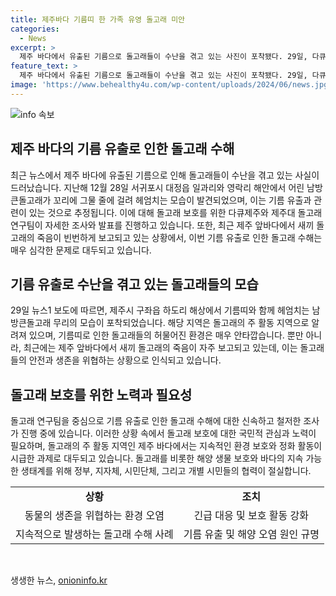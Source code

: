 ```yaml
---
title: 제주바다 기름띠 한 가족 유영 돌고래 미안
categories:
  - News
excerpt: >
  제주 바다에서 유출된 기름으로 돌고래들이 수난을 겪고 있는 사진이 포착됐다. 29일, 다큐제주와 제주대 돌고래 연구팀은 제주시 구좌읍 하도리 해상에서 기름띠와 함께 헤엄치는 남방큰돌고래를 발견했다. 이러한 사고가 빈번하게 발생하고 있어 해경에 신고한 상황이다. 최근들어 제주 앞바다에서 새끼 돌고래의 죽음 역시 발생하고 있는데, 이는 남방큰돌고래의 주 활동공간에서의 오염으로 추정된다. 사진과 함께 돌고래의 생태계가 더 이상 오염으로부터 자유로울 수 없다는 메시지가 전달된다.
feature_text: >
  제주 바다에서 유출된 기름으로 돌고래들이 수난을 겪고 있는 사진이 포착됐다. 29일, 다큐제주와 제주대 돌고래 연구팀은 제주시 구좌읍 하도리 해상에서 기름띠와 함께 헤엄치는 남방큰돌고래를 발견했다. 이러한 사고가 빈번하게 발생하고 있어 해경에 신고한 상황이다. 최근들어 제주 앞바다에서 새끼 돌고래의 죽음 역시 발생하고 있는데, 이는 남방큰돌고래의 주 활동공간에서의 오염으로 추정된다. 사진과 함께 돌고래의 생태계가 더 이상 오염으로부터 자유로울 수 없다는 메시지가 전달된다.
image: 'https://www.behealthy4u.com/wp-content/uploads/2024/06/news.jpg'
---
```


<p><img src="https://www.behealthy4u.com/wp-content/uploads/2024/06/news.jpg" alt="info 속보" /></p>

<h2 data-ke-size="size26">제주 바다의 기름 유출로 인한 돌고래 수해</h2>

<p data-ke-size="size16">최근 뉴스에서 제주 바다에 유출된 기름으로 인해 돌고래들이 수난을 겪고 있는 사실이 드러났습니다. 지난해 12월 28일 서귀포시 대정읍 일과리와 영락리 해안에서 어린 남방큰돌고래가 꼬리에 그물 줄에 걸려 헤엄치는 모습이 발견되었으며, 이는 기름 유출과 관련이 있는 것으로 추정됩니다. 이에 대해 돌고래 보호를 위한 다큐제주와 제주대 돌고래 연구팀이 자세한 조사와 발표를 진행하고 있습니다. 또한, 최근 제주 앞바다에서 새끼 돌고래의 죽음이 빈번하게 보고되고 있는 상황에서, 이번 기름 유출로 인한 돌고래 수해는 매우 심각한 문제로 대두되고 있습니다.</p>

<h2 data-ke-size="size26">기름 유출로 수난을 겪고 있는 돌고래들의 모습</h2>

<p data-ke-size="size16">29일 뉴스1 보도에 따르면, 제주시 구좌읍 하도리 해상에서 기름띠와 함께 헤엄치는 남방큰돌고래 무리의 모습이 포착되었습니다. 해당 지역은 돌고래의 주 활동 지역으로 알려져 있으며, 기름띠로 인한 돌고래들의 허물어진 환경은 매우 안타깝습니다. 뿐만 아니라, 최근에는 제주 앞바다에서 새끼 돌고래의 죽음이 자주 보고되고 있는데, 이는 돌고래들의 안전과 생존을 위협하는 상황으로 인식되고 있습니다.</p>

<h2 data-ke-size="size26">돌고래 보호를 위한 노력과 필요성</h2>

<p data-ke-size="size16">돌고래 연구팀을 중심으로 기름 유출로 인한 돌고래 수해에 대한 신속하고 철저한 조사가 진행 중에 있습니다. 이러한 상황 속에서 돌고래 보호에 대한 국민적 관심과 노력이 필요하며, 돌고래의 주 활동 지역인 제주 바다에서는 지속적인 환경 보호와 정화 활동이 시급한 과제로 대두되고 있습니다. 돌고래를 비롯한 해양 생물 보호와 바다의 지속 가능한 생태계를 위해 정부, 지자체, 시민단체, 그리고 개별 시민들의 협력이 절실합니다.</p>

<table>
    <tr>
        <td style="text-align: center; height: 17px;"><b>상황</b></td>
        <td style="text-align: center; height: 17px;"><b>조치</b></td>
    </tr>
    <tr>
        <td style="text-align: center; height: 17px;">동물의 생존을 위협하는 환경 오염</td>
        <td style="text-align: center; height: 17px;">긴급 대응 및 보호 활동 강화</td>
    </tr>
    <tr>
        <td style="text-align: center; height: 17px;">지속적으로 발생하는 돌고래 수해 사례</td>
        <td style="text-align: center; height: 17px;">기름 유출 및 해양 오염 원인 규명</td>
    </tr>
</table>

<p data-ke-size="size16">&nbsp;</p>
생생한 뉴스, <a href="https://onioninfo.kr" rel="dofollow">onioninfo.kr</a>


